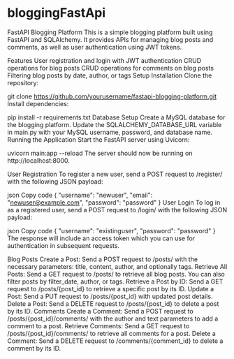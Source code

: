 # bloggingFastApi
FastAPI Blogging Platform
This is a simple blogging platform built using FastAPI and SQLAlchemy. It provides APIs for managing blog posts and comments, as well as user authentication using JWT tokens.

Features
User registration and login with JWT authentication
CRUD operations for blog posts
CRUD operations for comments on blog posts
Filtering blog posts by date, author, or tags
Setup
Installation
Clone the repository:

git clone https://github.com/yourusername/fastapi-blogging-platform.git
Install dependencies:

pip install -r requirements.txt
Database Setup
Create a MySQL database for the blogging platform.
Update the SQLALCHEMY_DATABASE_URL variable in main.py with your MySQL username, password, and database name.
Running the Application
Start the FastAPI server using Uvicorn:

uvicorn main:app --reload
The server should now be running on http://localhost:8000.

User Registration
To register a new user, send a POST request to /register/ with the following JSON payload:

json
Copy code
{
    "username": "newuser",
    "email": "newuser@example.com",
    "password": "password"
}
User Login
To log in as a registered user, send a POST request to /login/ with the following JSON payload:

json
Copy code
{
    "username": "existinguser",
    "password": "password"
}
The response will include an access token which you can use for authentication in subsequent requests.

Blog Posts
Create a Post: Send a POST request to /posts/ with the necessary parameters: title, content, author, and optionally tags.
Retrieve All Posts: Send a GET request to /posts/ to retrieve all blog posts. You can also filter posts by filter_date, author, or tags.
Retrieve a Post by ID: Send a GET request to /posts/{post_id} to retrieve a specific post by its ID.
Update a Post: Send a PUT request to /posts/{post_id} with updated post details.
Delete a Post: Send a DELETE request to /posts/{post_id} to delete a post by its ID.
Comments
Create a Comment: Send a POST request to /posts/{post_id}/comments/ with the author and text parameters to add a comment to a post.
Retrieve Comments: Send a GET request to /posts/{post_id}/comments/ to retrieve all comments for a post.
Delete a Comment: Send a DELETE request to /comments/{comment_id} to delete a comment by its ID.